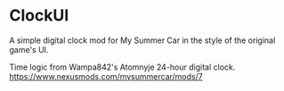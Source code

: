 # ClockUI

A simple digital clock mod for My Summer Car in the style of the original game's UI.

Time logic from Wampa842's Atomnyje 24-hour digital clock. https://www.nexusmods.com/mysummercar/mods/7

